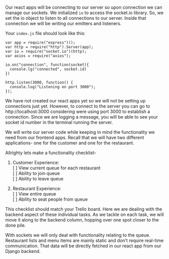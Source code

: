 Our react apps will be connecting to our server so upon connection we can manage our sockets. We initialized `io` to access the socket.io library. So, we set the io object to listen to all connections to our server. Inside that connection we will be writing our emitters and listeners.

Your `index.js` file should look like this:

```
var app = require("express")();
var http = require("http").Server(app);
var io = require("socket.io")(http);
var axios = require("axios");

io.on("connection", function(socket){
  console.lg("connected", socket.id)
})

http.listen(3000, function() {
  console.log("Listening on port 3000");
});
```

We have not created our react apps yet so we will not be setting up connections just yet. However, to connect to the server you can go to http://localhost:3000 considering were using port 3000 to establish a connection. Since we are logging a message, you will be able to see your socket id number in the terminal running the server.

We will write our server code while keeping in mind the functionality we need from our frontend apps. Recall that we will have two different applications- one for the customer and one for the restaurant.

Allrighty lets make a functionality checklist-

1. Customer Experience:  
   [ ] View current queue for each restaurant  
   [ ] Ability to join queue  
   [ ] Ability to leave queue

2. Restaurant Experience:  
   [ ] View entire queue  
   [ ] Ability to seat people from queue

This checklist should match your Trello board. Here we are dealing with the backend aspect of these individual tasks. As we tackle on each task, we will move it along to the backend column, hopping over one spot closer to the done pile.

With sockets we will only deal with functionality relating to the queue. Restaurant lists and menu items are mainly static and don’t require real-time communication. That data will be directly fetched in our react app from our Django backend.

